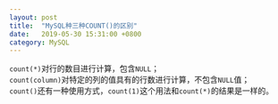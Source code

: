 ```yaml
---
layout: post
title:  "MySQL种三种COUNT()的区别"
date:   2019-05-30 15:31:00 +0800
category: MySQL
---
```


`count(*)`对行的数目进行计算，包含`NULL`；  
`count(column)`对特定的列的值具有的行数进行计算，不包含`NULL`值；  
`count()`还有一种使用方式，`count(1)`这个用法和`count(*)`的结果是一样的。